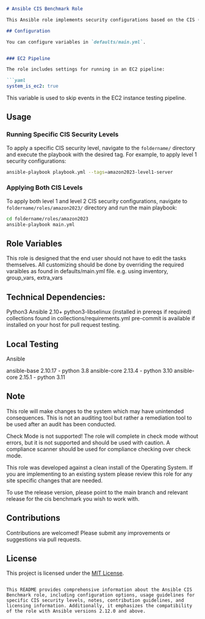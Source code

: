 ```markdown
# Ansible CIS Benchmark Role

This Ansible role implements security configurations based on the CIS (Center for Internet Security) Benchmark for Ubuntu servers. It is compatible with Ansible versions 2.12.0 and above.

## Configuration

You can configure variables in `defaults/main.yml`.


### EC2 Pipeline

The role includes settings for running in an EC2 pipeline:

```yaml
system_is_ec2: true
```

This variable is used to skip events in the EC2 instance testing pipeline.

## Usage

### Running Specific CIS Security Levels

To apply a specific CIS security level, navigate to the `foldername/` directory and execute the playbook with the desired tag. For example, to apply level 1 security configurations:

```bash
ansible-playbook playbook.yml --tags=amazon2023-level1-server
```

### Applying Both CIS Levels

To apply both level 1 and level 2 CIS security configurations, navigate to `foldername/roles/amazon2023/` directory and run the main playbook:

```bash
cd foldername/roles/amazon2023
ansible-playbook main.yml
```
## Role Variables
This role is designed that the end user should not have to edit the tasks themselves. All customizing should be done by overriding the required varaibles as found in defaults/main.yml file. e.g. using inventory, group_vars, extra_vars
## Technical Dependencies:

Python3
Ansible 2.10+
python3-libselinux (installed in prereqs if required)
collections found in collections/requirements.yml
pre-commit is available if installed on your host for pull request testing.

## Local Testing
Ansible

ansible-base 2.10.17 - python 3.8
ansible-core 2.13.4 - python 3.10
ansible-core 2.15.1 - python 3.11
## Note

This role will make changes to the system which may have unintended consequences. This is not an auditing tool but rather a remediation tool to be used after an audit has been conducted.

Check Mode is not supported! The role will complete in check mode without errors, but it is not supported and should be used with caution. A compliance scanner should be used for compliance checking over check mode.

This role was developed against a clean install of the Operating System. If you are implementing to an existing system please review this role for any site specific changes that are needed.

To use the release version, please point to the main branch and relevant release for the cis benchmark you wish to work with.

## Contributions

Contributions are welcomed! Please submit any improvements or suggestions via pull requests.

## License

This project is licensed under the [MIT License](LICENSE).
```

This README provides comprehensive information about the Ansible CIS Benchmark role, including configuration options, usage guidelines for specific CIS security levels, notes, contribution guidelines, and licensing information. Additionally, it emphasizes the compatibility of the role with Ansible versions 2.12.0 and above.